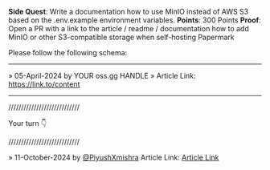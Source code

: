 **Side Quest**: Write a documentation how to use MinIO instead of AWS S3 based on the .env.example environment variables.
**Points**: 300 Points
**Proof**: Open a PR with a link to the article / readme / documentation how to add MinIO or other S3-compatible storage when self-hosting Papermark

Please follow the following schema:

---

» 05-April-2024 by YOUR oss.gg HANDLE » Article Link: https://link.to/content

---

////////////////////////////

Your turn 👇

////////////////////////////

» 11-October-2024 by [@PiyushXmishra](https://oss.gg/PiyushXmishra/) Article Link: [Article Link](https://configuring-minio-for-papermark.hashnode.space/default-guide/using-minio-with-papermark-as-a-blob-storage-option)